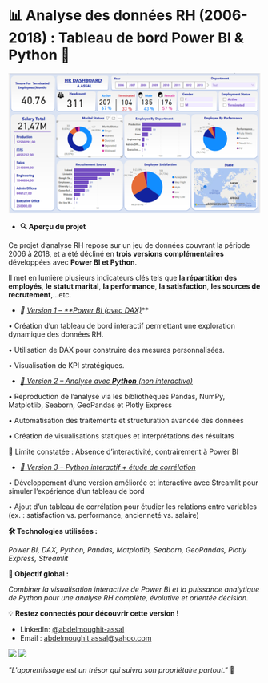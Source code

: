# 📊 Analyse des données RH (2006-2018) : Tableau de bord Power BI & Python 🚀  
<img src="https://github.com/AbdelmoughitASSAL/HR_Dashboard_06_18/blob/main/1.png" alt="Dashboard RH" width="600">

 - **🔍 Aperçu du projet**

Ce projet d’analyse RH repose sur un jeu de données couvrant la période 2006 à 2018, et a été décliné en **trois versions complémentaires** développées avec **Power BI et Python**.

Il met en lumière plusieurs indicateurs clés tels que **la répartition des employés**, **le statut marital**, **la performance**, **la satisfaction**, **les sources de recrutement**,...etc.

- *📌 [Version 1 – **Power BI (avec DAX)](https://github.com/AbdelmoughitASSAL/HR_Dashboard_06_18/blob/main/1.png)***
  
 • Création d’un tableau de bord interactif permettant une exploration dynamique des données RH.
 
 • Utilisation de DAX pour construire des mesures personnalisées.
 
 • Visualisation de KPI stratégiques.
 
- *[📌 Version 2 – Analyse avec **Python** (non interactive)](https://github.com/AbdelmoughitASSAL/HR_Dashboard_06_18/blob/main/HR-PYTHON.ipynb)*
  
 • Reproduction de l’analyse via les bibliothèques Pandas, NumPy, Matplotlib, Seaborn, GeoPandas et Plotly Express

 • Automatisation des traitements et structuration avancée des données

 • Création de visualisations statiques et interprétations des résultats

🔎 Limite constatée : Absence d’interactivité, contrairement à Power BI

- *[📌 Version 3 – Python interactif + étude de corrélation](https://github.com/AbdelmoughitASSAL/HR_Dashboard_06_18/blob/main/RH%20table.pdf)*
  
 • Développement d’une version améliorée et interactive avec Streamlit pour simuler l’expérience d’un tableau de bord

 • Ajout d’un tableau de corrélation pour étudier les relations entre variables (ex. : satisfaction vs. performance, ancienneté vs. salaire)

**🛠️ Technologies utilisées :**

*Power BI, DAX, Python, Pandas, Matplotlib, Seaborn, GeoPandas, Plotly Express, Streamlit*

**🎯 Objectif global :**

*Combiner la visualisation interactive de Power BI et la puissance analytique de Python pour une analyse RH complète, évolutive et orientée décision.*

💡 **Restez connectés pour découvrir cette version !**  

- LinkedIn: [@abdelmoughit-assal](https://www.linkedin.com/in/abdelmoughit-assal/)
- Email : abdelmoughit.assal@yahoo.com
<div align="left"> 
  <a href = "mailto:abdelmoughit.assal@yahoo.com"><img src="https://img.shields.io/badge/Yahoo%20mail-6D4AFF?style=for-the-badge&logo=yahoomail&logoColor=white" target="_blank"></a>
  <a href="https://www.linkedin.com/in/abdelmoughit-assal" target="_blank"><img src="https://img.shields.io/badge/-LinkedIn-%230077B5?style=for-the-badge&logo=linkedin&logoColor=white" target="_blank"></a> 
</div>

*"L'apprentissage est un trésor qui suivra son propriétaire partout."* 🚀
